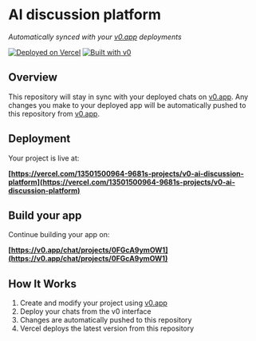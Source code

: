 # AI discussion platform

*Automatically synced with your [v0.app](https://v0.app) deployments*

[![Deployed on Vercel](https://img.shields.io/badge/Deployed%20on-Vercel-black?style=for-the-badge&logo=vercel)](https://vercel.com/13501500964-9681s-projects/v0-ai-discussion-platform)
[![Built with v0](https://img.shields.io/badge/Built%20with-v0.app-black?style=for-the-badge)](https://v0.app/chat/projects/0FGcA9ymOW1)

## Overview

This repository will stay in sync with your deployed chats on [v0.app](https://v0.app).
Any changes you make to your deployed app will be automatically pushed to this repository from [v0.app](https://v0.app).

## Deployment

Your project is live at:

**[https://vercel.com/13501500964-9681s-projects/v0-ai-discussion-platform](https://vercel.com/13501500964-9681s-projects/v0-ai-discussion-platform)**

## Build your app

Continue building your app on:

**[https://v0.app/chat/projects/0FGcA9ymOW1](https://v0.app/chat/projects/0FGcA9ymOW1)**

## How It Works

1. Create and modify your project using [v0.app](https://v0.app)
2. Deploy your chats from the v0 interface
3. Changes are automatically pushed to this repository
4. Vercel deploys the latest version from this repository
